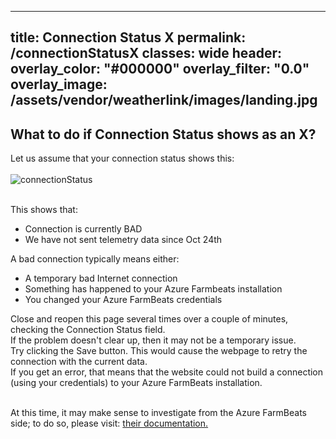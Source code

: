 ﻿---title: Connection Status Xpermalink: /connectionStatusXclasses: wideheader:  overlay_color: "#000000"  overlay_filter: "0.0"  overlay_image: /assets/vendor/weatherlink/images/landing.jpg---<h2 id="connectionX">What to do if Connection Status shows as an X?</h2>Let us assume that your connection status shows this:<br><br><img src="./connectionStatus.png" alt="connectionStatus"><br><br>This shows that:<ul>	<li>Connection is currently BAD</li>	<li>We have not sent telemetry data since Oct 24th</li></ul>A bad connection typically means either:<ul>	<li>A temporary bad Internet connection</li>	<li>Something has happened to your Azure Farmbeats installation</li>	<li>You changed your Azure FarmBeats credentials</li></ul>Close and reopen this page several times over a couple of minutes, checking the Connection Status field.<br>If the problem doesn't clear up, then it may not be a temporary issue.<br>Try clicking the Save button.  This would cause the webpage to retry the connection with the current data.<br>If you get an error, that means that the website could not build a connection (using your credentials) to your Azure FarmBeats installation.<br><br>At this time, it may make sense to investigate from the Azure FarmBeats side; to do so, please visit: <a href="https://aka.ms/FarmBeatsdocumentation">their documentation.</a> <br><br>